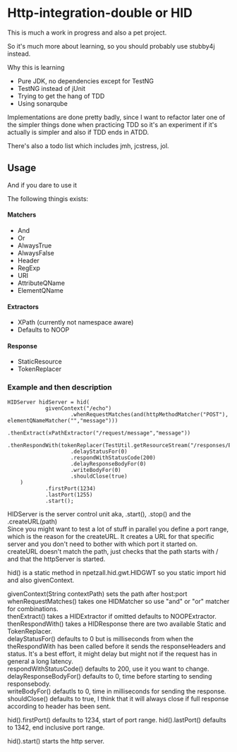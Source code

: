 # Http-integration-double or HID

This is much a work in progress and also a pet project.

So it's much more about learning, so you should probably use stubby4j instead.

Why this is learning

* Pure JDK, no dependencies except for TestNG
* TestNG instead of jUnit
* Trying to get the hang of TDD
* Using sonarqube

Implementations are done pretty badly, since I want to refactor later one of the simpler things done when practicing TDD
so it's an experiment if it's actually is simpler and also if TDD ends in ATDD. 

There's also a todo list which includes jmh, jcstress, jol.

## Usage
And if you dare to use it

The following thingis exists:

#### Matchers
* And
* Or
* AlwaysTrue
* AlwaysFalse
* Header
* RegExp
* URI
* AttributeQName
* ElementQName

#### Extractors
* XPath (currently not namespace aware)
* Defaults to NOOP

#### Response
* StaticResource
* TokenReplacer

### Example and then description

    HIDServer hidServer = hid(
                givenContext("/echo")
                        .whenRequestMatches(and(httpMethodMatcher("POST"), elementQNameMatcher("","message")))
                        .thenExtract(xPathExtractor("/request/message","message"))
                        .thenRespondWith(tokenReplacer(TestUtil.getResourceStream("/responses/EchoResponse.xml")))
                        .delayStatusFor(0)
                        .respondWithStatusCode(200)
                        .delayResponseBodyFor(0)
                        .writeBodyFor(0)
                        .shouldClose(true)
        )
                .firstPort(1234)
                .lastPort(1255)
                .start();

HIDServer is the server control unit aka, .start(), .stop() and the .createURL(path)  
Since you might want to test a lot of stuff in parallel you define a port range, which is the reason for the createURL.
It creates a URL for that specific server and you don't need to bother with which port it started on.
createURL doesn't match the path, just checks that the path starts with / and that the httpServer is started.

hid() is a static method in npetzall.hid.gwt.HIDGWT so you static import hid and also givenContext.  

givenContext(String contextPath) sets the path after host:port  
whenRequestMatches() takes one HIDMatcher so use "and" or "or" matcher for combinations.  
thenExtract() takes a HIDExtractor if omitted defaults to NOOPExtractor.  
thenRespondWith() takes a HIDResponse there are two available Static and TokenReplacer.  
delayStatusFor() defaults to 0 but is milliseconds from when the theRespondWith has been 
called before it sends the responseHeaders and status. It's a best effort, it might delay 
but might not if the request has in general a long latency.  
respondWithStatusCode() defaults to 200, use it you want to change.  
delayResponseBodyFor() defaults to 0, time before starting to sending responsebody.  
writeBodyFor() defautls to 0, time in milliseconds for sending the response.  
shouldClose() defaults to true, I think that it will always close if full response according to header has been sent.

hid().firstPort() defaults to 1234, start of port range.
hid().lastPort() defaults to 1342, end inclusive port range.

hid().start() starts the http server.
